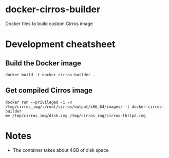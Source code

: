 # docker-cirros-builder
Docker files to build custom Cirros image

# Development cheatsheet

## Build the Docker image
```
docker build -t docker-cirros-builder .
```

## Get compiled Cirros image
```
docker run --privileged -i -v /tmp/cirros_img/:/root/cirros/output/x86_64/images/ -t docker-cirros-builder
mv /tmp/cirros_img/disk.img /tmp/cirros_img/cirros-thttpd.img
```

# Notes
* The container takes about 4GB of disk space
